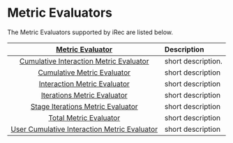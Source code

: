 # Metric Evaluators

The Metric Evaluators supported by iRec are listed below.

| [Metric Evaluator](https://github.com/irec-org/irec/blob/master/irec/metric_evaluators/MetricEvaluator.py) | Description
| :---: | :--- |
| [Cumulative Interaction Metric Evaluator](https://github.com/irec-org/irec/blob/master/irec/metric_evaluators/CumulativeInteractionMetricEvaluator.py) | short description.
| [Cumulative Metric Evaluator](https://github.com/irec-org/irec/blob/master/irec/metric_evaluators/CumulativeMetricEvaluator.py) | short description  
| [Interaction Metric Evaluator](https://github.com/irec-org/irec/blob/master/irec/metric_evaluators/InteractionMetricEvaluator.py) | short description  
| [Iterations Metric Evaluator](https://github.com/irec-org/irec/blob/master/irec/metric_evaluators/IterationsMetricEvaluator.py) | short description 
| [Stage Iterations Metric Evaluator](https://github.com/irec-org/irec/blob/master/irec/metric_evaluators/StageIterationsMetricEvaluator.py) | short description 
| [Total Metric Evaluator](https://github.com/irec-org/irec/blob/master/irec/metric_evaluators/TotalMetricEvaluator.py) | short description 
| [User Cumulative Interaction Metric Evaluator](https://github.com/irec-org/irec/blob/master/irec/metric_evaluators/UserCumulativeInteractionMetricEvaluator.py) | short description 

